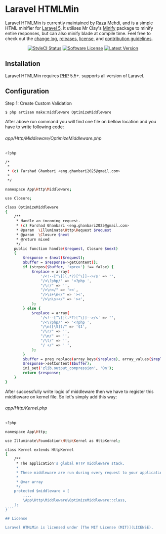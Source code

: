 Laravel HTMLMin
===============

Laravel HTMLMin is currently maintained by [Raza Mehdi](https://github.com/srmklive), and is a simple HTML minifier for [Laravel 5](http://laravel.com). It utilises Mr Clay's [Minify](https://github.com/mrclay/minify) package to minify entire responses, but can also minify blade at compile time. Feel free to check out the [change log](CHANGELOG.md), [releases](https://github.com/HTMLMin/Laravel-HTMLMin/releases), [license](LICENSE), and [contribution guidelines](CONTRIBUTING.md).

<p align="center">
<a href="https://styleci.io/repos/12090327"><img src="https://styleci.io/repos/12090327/shield" alt="StyleCI Status"></img></a>
<a href="LICENSE"><img src="https://img.shields.io/badge/license-MIT-brightgreen.svg?style=flat-square" alt="Software License"></img></a>
<a href="https://github.com/FarshadGhanbari/laravel-HTMLMin/releases"><img src="https://img.shields.io/github/release/HTMLMin/Laravel-HTMLMin.svg?style=flat-square" alt="Latest Version"></img></a>
</p>

## Installation

Laravel HTMLMin requires [PHP](https://php.net) 5.5+. supports all version of Laravel.

## Configuration

Step 1: Create Custom Validation
```bash
$ php artisan make:middleware OptimizeMiddleware
```
After above run command you will find one file on bellow location and you have to write following code:
###### app/Http/Middleware/OptimizeMiddleware.php

```bash
<?php

/*
 *
 * (c) Farshad Ghanbari <eng.ghanbari2025@gmail.com>
 *
 */

namespace App\Http\Middleware;

use Closure;

class OptimizeMiddleware
{
    /**
     * Handle an incoming request.
     * (c) Farshad Ghanbari <eng.ghanbari2025@gmail.com>
     * @param  \Illuminate\Http\Request $request
     * @param  \Closure $next
     * @return mixed
     */
    public function handle($request, Closure $next)
    {
        $response = $next($request);
        $buffer = $response->getContent();
        if (strpos($buffer, '<pre>') !== false) {
            $replace = array(
                '/<!--[^\[](.*?)[^\]]-->/s' => '',
                "/<\?php/" => '<?php ',
                "/\r/" => '',
                "/>\n</" => '><',
                "/>\s+\n</" => '><',
                "/>\n\s+</" => '><',
            );
        } else {
            $replace = array(
                '/<!--[^\[](.*?)[^\]]-->/s' => '',
                "/<\?php/" => '<?php ',
                "/\n([\S])/" => '$1',
                "/\r/" => '',
                "/\n/" => '',
                "/\t/" => '',
                "/ +/" => ' ',
            );
        }
        $buffer = preg_replace(array_keys($replace), array_values($replace), $buffer);
        $response->setContent($buffer);
        ini_set('zlib.output_compression', 'On');
        return $response;
    }
}
```
After successfully write logic of middleware then we have to register this middleware on kernel file. So let's simply add this way:
###### app/Http/Kernel.php
```bash
<?php

namespace App\Http;

use Illuminate\Foundation\Http\Kernel as HttpKernel;

class Kernel extends HttpKernel
{
    /**
     * The application's global HTTP middleware stack.
     *
     * These middleware are run during every request to your application.
     *
     * @var array
     */
    protected $middleware = [
        ....
        \App\Http\Middleware\OptimizeMiddleware::class,
    ];
}```

## License

Laravel HTMLMin is licensed under [The MIT License (MIT)](LICENSE).
